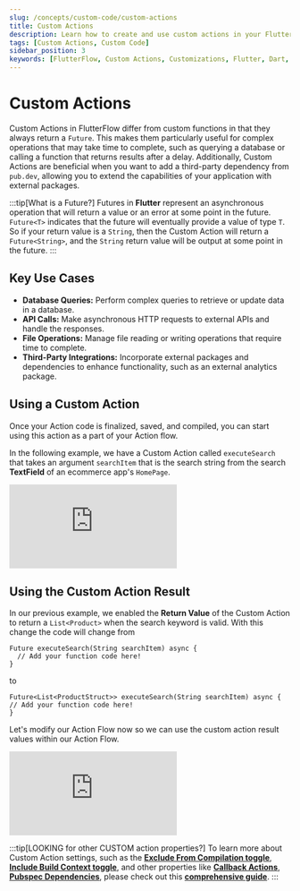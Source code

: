 ```yaml
---
slug: /concepts/custom-code/custom-actions
title: Custom Actions
description: Learn how to create and use custom actions in your FlutterFlow app to enhance functionality.
tags: [Custom Actions, Custom Code]
sidebar_position: 3
keywords: [FlutterFlow, Custom Actions, Customizations, Flutter, Dart, Pub.dev]
---
```


# Custom Actions

Custom Actions in FlutterFlow differ from custom functions in that they always return a `Future`.
This makes them particularly useful for complex operations that may take time to complete, such
as querying a database or calling a function that returns results after a delay. Additionally,
Custom Actions are beneficial when you want to add a third-party dependency from `pub.dev`,
allowing you to extend the capabilities of your application with external packages.

:::tip[What is a Future?]
Futures in **Flutter** represent an asynchronous operation that will return a value or an error at
some point in the future. `Future<T>` indicates that the future will eventually provide a value of
type `T`. So if your return value is a `String`, then the Custom Action will return
a `Future<String>`, and the `String` return value will be output at some point in the future.
:::

## Key Use Cases

- **Database Queries:** Perform complex queries to retrieve or update data in a database.
- **API Calls:** Make asynchronous HTTP requests to external APIs and handle the responses.
- **File Operations:** Manage file reading or writing operations that require time to complete.
- **Third-Party Integrations:** Incorporate external packages and dependencies to enhance
  functionality, such as an external analytics package.



## Using a Custom Action

Once your Action code is finalized, saved, and compiled, you can start using this action as a part
of your Action flow.

In the following example, we have a Custom Action called `executeSearch` that takes an argument
`searchItem` that is the search string from the search **TextField** of an ecommerce
app's `HomePage`.

<div style={{
    position: 'relative',
    paddingBottom: 'calc(56.67989417989418% + 41px)', // Keeps the aspect ratio and additional padding
    height: 0,
    width: '100%'
}}>
    <iframe 
        src="https://demo.arcade.software/ZwlkhlPX867DW6cPQxKk?embed&show_copy_link=true"
        title=""
        style={{
            position: 'absolute',
            top: 0,
            left: 0,
            width: '100%',
            height: '100%',
            colorScheme: 'light'
        }}
        frameborder="0"
        loading="lazy"
        webkitAllowFullScreen
        mozAllowFullScreen
        allowFullScreen
        allow="clipboard-write">
    </iframe>
</div>

## Using the Custom Action Result

In our previous example, we enabled the **Return Value** of the Custom Action to return a
`List<Product>` when the search keyword is valid. With this change the code will change from

```
Future executeSearch(String searchItem) async {
  // Add your function code here!
}
```

to

```
Future<List<ProductStruct>> executeSearch(String searchItem) async {
// Add your function code here!
}
```

Let's modify our Action Flow now so we can use the custom action result values within our Action
Flow.


<div style={{
    position: 'relative',
    paddingBottom: 'calc(56.67989417989418% + 41px)', // Keeps the aspect ratio and additional padding
    height: 0,
    width: '100%'
}}>
    <iframe 
        src="https://demo.arcade.software/Phny5irmH6G2A2TJili0?embed&show_copy_link=true"
        title=""
        style={{
            position: 'absolute',
            top: 0,
            left: 0,
            width: '100%',
            height: '100%',
            colorScheme: 'light'
        }}
        frameborder="0"
        loading="lazy"
        webkitAllowFullScreen
        mozAllowFullScreen
        allowFullScreen
        allow="clipboard-write">
    </iframe>
</div>

<p></p>


:::tip[LOOKING for other CUSTOM action properties?]
To learn more about Custom Action settings, such as the 
[**Exclude From Compilation toggle**](custom-code.md#exclude-from-compilation), 
[**Include Build Context toggle**](custom-code.md#include-buildcontext), 
and other properties like [**Callback Actions**](custom-code.md#add-a-callback-action), 
[**Pubspec Dependencies**](custom-code.md#adding-a-pubspec-dependency), please check out this
[**comprehensive guide**](custom-code.md).
:::







